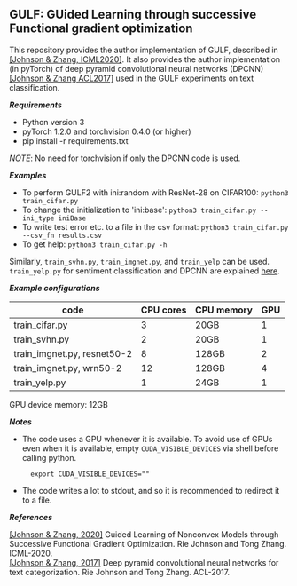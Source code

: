 ## GULF: GUided Learning through successive Functional gradient optimization

This repository provides the author implementation of GULF, described in [[Johnson & Zhang, ICML2020]](http://riejohnson.com/paper/gulf-icml20.pdf).  It also provides the author implementation (in pyTorch) of deep pyramid convolutional neural networks (DPCNN) [[Johnson & Zhang ACL2017]](http://riejohnson.com/paper/dpcnn-acl17.pdf) used in the GULF experiments on text classification.  

**_Requirements_**

* Python version 3
* pyTorch 1.2.0 and torchvision 0.4.0 (or higher)
* pip install -r requirements.txt

*NOTE*: No need for torchvision if only the DPCNN code is used.  

**_Examples_**

* To perform GULF2 with ini:random with ResNet-28 on CIFAR100: `python3 train_cifar.py`
* To change the initialization to 'ini:base': `python3 train_cifar.py --ini_type iniBase`
* To write test error etc. to a file in the csv format: `python3 train_cifar.py --csv_fn results.csv`
* To get help: `python3 train_cifar.py -h`

Similarly, `train_svhn.py`, `train_imgnet.py`, and `train_yelp` can be used.  
`train_yelp.py` for sentiment classification and DPCNN are explained [here](description/dpcnn.md). 

**_Example configurations_**

code         | CPU cores     | CPU memory | GPU
------------ | ------------- | ---------- | ---
train_cifar.py | 3  | 20GB | 1
train_svhn.py  | 2  | 20GB | 1
train_imgnet.py, resnet50-2 | 8 | 128GB | 2
train_imgnet.py, wrn50-2    | 12 | 128GB | 4
train_yelp.py  | 1  | 24GB | 1

GPU device memory: 12GB

**_Notes_**

* The code uses a GPU whenever it is available.  To avoid use of GPUs even when it is available, 
  empty `CUDA_VISIBLE_DEVICES` via shell before calling python.  
  
        export CUDA_VISIBLE_DEVICES=""
* The code writes a lot to stdout, and so it is recommended to redirect it to a file.  

**_References_**

[[Johnson & Zhang, 2020]](http://riejohnson.com/paper/gulf-icml20.pdf) Guided Learning of Nonconvex Models through Successive Functional Gradient Optimization.  Rie Johnson and Tong Zhang.  ICML-2020.   
[[Johnson & Zhang, 2017]](http://riejohnson.com/paper/dpcnn-acl17.pdf) Deep pyramid convolutional neural networks for text categorization.  Rie Johnson and Tong Zhang.  ACL-2017.   
